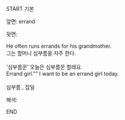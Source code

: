 START
기본

앞면:
errand


뒷면:
<div>He often runs errands for his grandmother. </div><div>그는 할머니 심부름을 자주 한다.</div><div><br></div><div><div><div>'심부름꾼' 오늘은 심부름꾼 할래요.</div></div><div><div>Errand girl."" I want to be an errand girl today.</div></div></div><div><br></div><div>심부름 , 잡일</div>


해석:

END